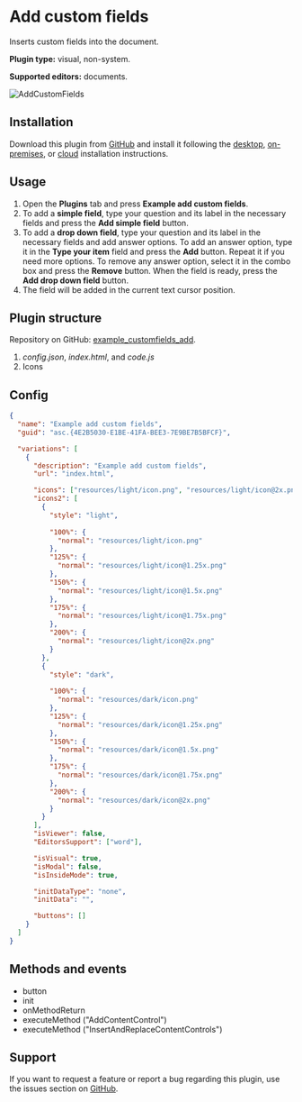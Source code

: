 # Add custom fields

Inserts custom fields into the document.

**Plugin type:** visual, non-system.

**Supported editors:** documents.

![AddCustomFields](/assets/images/plugins/gifs/add-custom-fields.gif)

## Installation

Download this plugin from [GitHub](https://github.com/ONLYOFFICE/sdkjs-plugins/tree/master/example_customfields_add) and install it following the [desktop](../../tutorials/installing/onlyoffice-desktop-editors.md), [on-premises](../../tutorials/installing/onlyoffice-docs-on-premises.md), or [cloud](../../tutorials/installing/onlyoffice-cloud.md) installation instructions.

## Usage

1. Open the **Plugins** tab and press **Example add custom fields**.
2. To add a **simple field**, type your question and its label in the necessary fields and press the **Add simple field** button.
3. To add a **drop down field**, type your question and its label in the necessary fields and add answer options. To add an answer option, type it in the **Type your item** field and press the **Add** button. Repeat it if you need more options. To remove any answer option, select it in the combo box and press the **Remove** button. When the field is ready, press the **Add drop down field** button.
4. The field will be added in the current text cursor position.

## Plugin structure

Repository on GitHub: [example_customfields_add](https://github.com/ONLYOFFICE/sdkjs-plugins/tree/master/example_customfields_add).

1. *config.json*, *index.html*, and *code.js*
2. Icons

## Config

``` json
{
  "name": "Example add custom fields",
  "guid": "asc.{4E2B5030-E1BE-41FA-BEE3-7E9BE7B5BFCF}",

  "variations": [
    {
      "description": "Example add custom fields",
      "url": "index.html",

      "icons": ["resources/light/icon.png", "resources/light/icon@2x.png"],
      "icons2": [
        {
          "style": "light",
                    
          "100%": {
            "normal": "resources/light/icon.png"
          },
          "125%": {
            "normal": "resources/light/icon@1.25x.png"
          },
          "150%": {
            "normal": "resources/light/icon@1.5x.png"
          },
          "175%": {
            "normal": "resources/light/icon@1.75x.png"
          },
          "200%": {
            "normal": "resources/light/icon@2x.png"
          }
        },
        {
          "style": "dark",
                    
          "100%": {
            "normal": "resources/dark/icon.png"
          },
          "125%": {
            "normal": "resources/dark/icon@1.25x.png"
          },
          "150%": {
            "normal": "resources/dark/icon@1.5x.png"
          },
          "175%": {
            "normal": "resources/dark/icon@1.75x.png"
          },
          "200%": {
            "normal": "resources/dark/icon@2x.png"
          }
        }
      ],
      "isViewer": false,
      "EditorsSupport": ["word"],

      "isVisual": true,
      "isModal": false,
      "isInsideMode": true,

      "initDataType": "none",
      "initData": "",

      "buttons": []
    }
  ]
}
```

## Methods and events

- button
- init
- onMethodReturn
- executeMethod ("AddContentControl")
- executeMethod ("InsertAndReplaceContentControls")

## Support

If you want to request a feature or report a bug regarding this plugin, use the issues section on [GitHub](https://github.com/ONLYOFFICE/sdkjs-plugins/issues).
